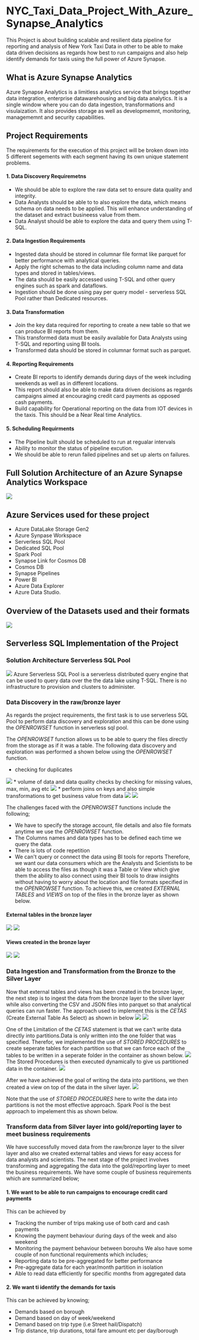 # NYC_Taxi_Data_Project_With_Azure_Synapse_Analytics
This Project is about building scalable and resilient data pipeline for reporting and analysis of New York Taxi Data in other to be able to make data driven decisions as regards how best to run campaigns and also help identify demands for taxis using the full power of Azure Synapse.

## What is Azure Synapse Analytics
Azure Synapse Analytics is a limitless analytics service that brings together data integration, enterprise datawarehousing and big data analytics.
It is a single window where you can do data ingestion, transformations and visulaization. It also provides storage as well as developmemnt, monitoring, managememnt and security capabilities.

## Project Requirements
The requirements for the execution of this project will be broken down into 5 different segements with each segment having its own unique statement problems.
#### 1. Data Discovery Requiremetns
* We should be able to explore the raw data set to ensure data quality and integrity.
* Data Analysts should be able to to also explore the data, which means schema on data needs to be applied. This will enhance understanding of the dataset and extract busineess value from them.
* Data Analyst should be able to explore the data and query them using T-SQL.
#### 2. Data Ingestion Requirements
* Ingested data should be stored in columnar file format like parquet for better performance with analytical queries.
* Apply the right schemas to the data including column name and data types and stored in tables/views.
* The data should be easily accessed using T-SQL and other query engines such as spark and dataflows.
* Ingestion should be done using pay per query model - serverless SQL Pool rather than Dedicated resources.
#### 3. Data Transformation
* Join the key data required for reporting to create a new table so that we can produce BI reports from them.
* This transformed data must be easily available for Data Analysts using T-SQL and reporting using BI tools.
* Transformed data should be stored in columnar format such as parquet.
#### 4. Reporting Requirements
* Create BI reports to identify demands during days of the week including weekends  as well as in different locations.
* This report should also be able to make data driven decisions as regards campaigns aimed at encouraging credit card payments as opposed cash payments.
* Build capability for Operational reporting on the data from IOT devices in the taxis. This should be a Near Real time Analytics.
#### 5. Scheduling Requirments
* The Pipeline built should be scheduled to run at regualar intervals
* Ability to monitor the status of pipeline excution.
* We should be able to rerun failed pipelines and set up alerts on failures.
## Full Solution Architecture of an Azure Synapse Analytics Workspace
<img src="https://github.com/jaykay04/NYC_Taxi_Data_Project_With_Azure_Synapse_Analytics/blob/main/Synapse%20Project%20Images/Overall%20Solution%20Architecture.png">

## Azure Services used for these project
*  Azure DataLake Storage Gen2
*  Azure Synpase Workspace
*  Serverless SQL Pool
*  Dedicated SQL Pool
*  Spark Pool
*  Synapse Link for Cosmos DB
*  Cosmos DB
*  Synapse Pipelines
*  Power BI
*  Azure Data Explorer
*  Azure Data Studio.

## Overview of the Datasets used and their formats
<img src="https://github.com/jaykay04/NYC_Taxi_Data_Project_With_Azure_Synapse_Analytics/blob/main/Synapse%20Project%20Images/Files%20Overview.png">

## Serverless SQL Implementation of the Project
### Solution Architecture Serverless SQL Pool
<img src="https://github.com/jaykay04/NYC_Taxi_Data_Project_With_Azure_Synapse_Analytics/blob/main/Synapse%20Project%20Images/Slution%20Architecture-Serverless%20SQL%20Pool.png">
Azure Serverless SQL Pool is a serverless distributed query engine that can be used to query data over the the data lake using T-SQL.
There is no infrastructure to provision and clusters to administer.

### Data Discovery in the raw/bronze layer
As regards the project requirements, the first task is to use serverless SQL Pool to perform data discovery and exploration and this can be done using the *OPENROWSET* function in serverless sql pool.

The *OPENROWSET* function allows us to be able to query the files directly from the storage as if it was a table.
The following data discovery and exploration was performed a shown below using the *OPENROWSET* function.

* checking for duplicates
<img src="https://github.com/jaykay04/NYC_Taxi_Data_Project_With_Azure_Synapse_Analytics/blob/main/Synapse%20Project%20Images/check_duplicates.png">
* volume of data and data quality checks by checking for missing values, max, min, avg etc
<img src="https://github.com/jaykay04/NYC_Taxi_Data_Project_With_Azure_Synapse_Analytics/blob/main/Synapse%20Project%20Images/data_quality_checks.png">
* perform joins on keys and also simple transformations to get business value from data
<img src="https://github.com/jaykay04/NYC_Taxi_Data_Project_With_Azure_Synapse_Analytics/blob/main/Synapse%20Project%20Images/join_datasets.png">
<img src="https://github.com/jaykay04/NYC_Taxi_Data_Project_With_Azure_Synapse_Analytics/blob/main/Synapse%20Project%20Images/simple_tranformation.png">

The challenges faced with the *OPENROWSET* functions include the following;
* We have to specify the storage account, file details and also file formats anytime we use the *OPENROWSET* function.
* The Columns names and data types has to be defined each time we query the data.
* There is lots of code repetition
* We can't query or connect the data using BI tools for reports 
Therefore, we want our data consumers which are the Analysts and Scientists to be able to access the files as though it was a Table or View which give them the ability to also connect using their BI tools to draw insights without having to worry about the location and file formats specified in the *OPENROWSET* function.
To achieve this, we created *EXTERNAL TABLES* and *VIEWS* on top of the files in the bronze layer as shown below.
#### External tables in the bronze layer
<img src="https://github.com/jaykay04/NYC_Taxi_Data_Project_With_Azure_Synapse_Analytics/blob/main/Synapse%20Project%20Images/external_table1.png">
<img src="https://github.com/jaykay04/NYC_Taxi_Data_Project_With_Azure_Synapse_Analytics/blob/main/Synapse%20Project%20Images/external_table2.png">

#### Views created in the bronze layer
<img src="https://github.com/jaykay04/NYC_Taxi_Data_Project_With_Azure_Synapse_Analytics/blob/main/Synapse%20Project%20Images/views1.png">
<img src="https://github.com/jaykay04/NYC_Taxi_Data_Project_With_Azure_Synapse_Analytics/blob/main/Synapse%20Project%20Images/views2.png">

### Data Ingestion and Transformation from the Bronze to the Silver Layer
Now that external tables and views has been created in the bronze layer, the next step is to ingest the data from the bronze layer to the silver layer while also converting the CSV and JSON files into parquet so that analytical queries can run faster.
The approach used to implement this is the *CETAS* (Create External Table As Select) as shown in below
<img src="https://github.com/jaykay04/NYC_Taxi_Data_Project_With_Azure_Synapse_Analytics/blob/main/Synapse%20Project%20Images/cetas1.png">
<img src="https://github.com/jaykay04/NYC_Taxi_Data_Project_With_Azure_Synapse_Analytics/blob/main/Synapse%20Project%20Images/cetas2.png">

One of the Limitation of the *CETAS* statement is that we can't write data directly into partitions.Data is only written into the one folder that was specified.
Therefor, we implemented the use of *STORED PROCEDURES* to create seperate tables for each partition so that we can force each of the tables to be written in a seperate folder in the container as shown below.
<img src="https://github.com/jaykay04/NYC_Taxi_Data_Project_With_Azure_Synapse_Analytics/blob/main/Synapse%20Project%20Images/sp1.png">
The Stored Procedures is then executed dynamically to give us partitioned data in the container.
<img src="https://github.com/jaykay04/NYC_Taxi_Data_Project_With_Azure_Synapse_Analytics/blob/main/Synapse%20Project%20Images/exec_sp.png">

After we have achieved the goal of writing the data into partitions, we then created a view on top of the data in the silver layer.
<img src="https://github.com/jaykay04/NYC_Taxi_Data_Project_With_Azure_Synapse_Analytics/blob/main/Synapse%20Project%20Images/data_trip_green_view.png">

Note that the use of *STORED PROCEDURES* here to write the data into partitions is not the most effective approach.  Spark Pool is the best approach to impelement this as shown below.

### Transform data from Silver layer into gold/reporting layer to meet business requirements
We have successfully moved data from the raw/bronze layer to the silver layer and also we created external tables and views for easy access for data analysts and scientists. 
The next stage of the project involves transforming and aggregating the data into the gold/reporting layer to meet the business requirements.
We have some couple of business requirements which are summarized below;
#### 1. We want to be able to run campaigns to encourage credit card payments
This can be achieved by
* Tracking the number of trips making use of both card and cash payments
* Knowing the payment behaviour during days of the week and also weekend
* Monitoring the payment behaviour between borouhs
We also have some couple of non functional requirements which includes;
* Reporting data to be pre-aggregated for better performance
* Pre-aggregate data for each year/month partition in isolation
* Able to read data efficiently for specific months from aggregated data
#### 2. We want ti identify the demands for taxis
This can be achieved by knowing;
* Demands based on borough
* Demand based on day of week/weekend
* Demand based on trip type (i.e Street hail/Dispatch)
* Trip distance, trip durations, total fare amount etc per day/borough
